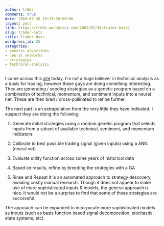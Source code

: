 ```yaml
---
author: tr8dr
comments: true
date: 2009-07-30 19:23:00+00:00
layout: post
link: https://tr8dr.wordpress.com/2009/07/30/trader-bots/
slug: trader-bots
title: Trader Bots
wordpress_id: 25
categories:
- genetic algorithms
- neural networks
- strategies
- technical-analysis
---
```


I came across this [site](http://www.traderbots.com/) today.   I'm not a huge believer in technical analysis as a basis for trading, however these guys are doing something interesting.   They are generating / seeding strategies as a genetic program based on a combination of technical, momentum, and sentiment inputs into a neural net.   These are then bred / cross-pollinated to refine further.  
  
The next part is an extrapolation from the very little they have indicated.  I suspect they are doing the following:  
  


  1. Generate initial strategies using a random genetic program that selects inputs from a subset of available technical, sentiment, and momentum indicators.
  2. Calibrate to best possible trading signal (given inputs) using a ANN (neural net)
  3. Evaluate utility function across some years of historical data  

  4. Based on results, refine by breeding the strategies with a GA
  5. Rinse and Repeat
It is an automated approach to strategy descovery, avoiding costly manual research.  Though it does not appear to make use of more sophisticated inputs & models, the general approach is nice.  It would not be a surprise to find that some of these strategies are successful.  
  
The approach can be expanded to incorporate more sophisticated models as inputs (such as basis function based signal decomposition, stochastic state systems, etc).

